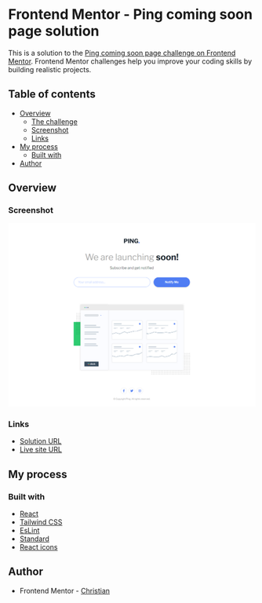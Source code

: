 # Frontend Mentor - Ping coming soon page solution

This is a solution to the [Ping coming soon page challenge on Frontend Mentor](https://www.frontendmentor.io/challenges/ping-single-column-coming-soon-page-5cadd051fec04111f7b848da). Frontend Mentor challenges help you improve your coding skills by building realistic projects. 

## Table of contents

- [Overview](#overview)
  - [The challenge](#the-challenge)
  - [Screenshot](#screenshot)
  - [Links](#links)
- [My process](#my-process)
  - [Built with](#built-with)
- [Author](#author)


## Overview

### Screenshot

![](./screenshot.png)

### Links

- [Solution URL](https://www.frontendmentor.io/solutions/ping-coming-soon-page-HBp3LKm3lt)
- [Live site URL](https://glittering-toffee-957f04.netlify.app/)

## My process

### Built with

- [React](https://reactjs.org/)
- [Tailwind CSS](https://tailwindcss.com/)
- [EsLint](https://www.npmjs.com/package/eslint)
- [Standard](https://www.npmjs.com/package/standard)
- [React icons](https://www.npmjs.com/package/react-icons)

## Author

- Frontend Mentor - [Christian](https://www.frontendmentor.io/profile/flchris)